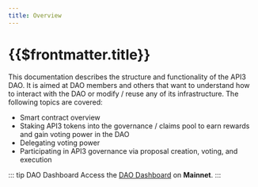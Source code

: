 ```yaml
---
title: Overview
---
```


# {{$frontmatter.title}}


This documentation describes the structure and functionality of the API3 DAO. It is aimed at DAO members and others that want to understand how to interact with the DAO or modify / reuse any of its infrastructure. The following topics are covered:

- Smart contract overview
- Staking API3 tokens into the governance / claims pool to earn rewards and gain voting power in the DAO
- Delegating voting power
- Participating in API3 governance via proposal creation, voting, and execution

::: tip DAO Dashboard
Access the [DAO Dashboard](https://api3.eth.link/) on **Mainnet**.
:::
